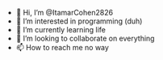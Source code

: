 - 👋 Hi, I’m @ItamarCohen2826
- 👀 I’m interested in programming (duh)
- 🌱 I’m currently learning life
- 💞️ I’m looking to collaborate on everything
- 📫 How to reach me no way

<!---
ItamarCohen2826/ItamarCohen2826 is a ✨ special ✨ repository because its `README.md` (this file) appears on your GitHub profile.
You can click the Preview link to take a look at your changes.
--->
